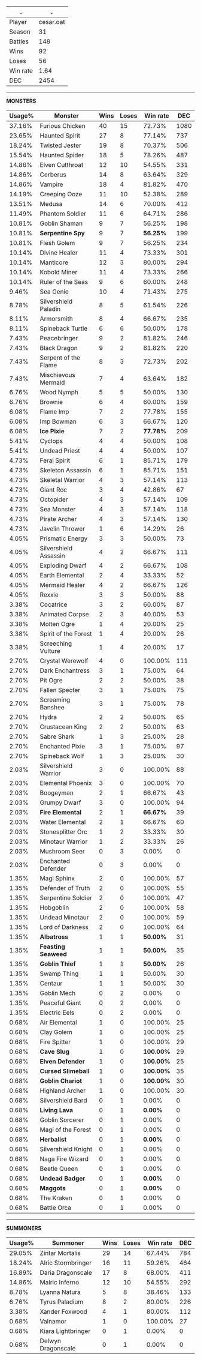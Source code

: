 .|.
|-|-
Player|cesar.oat
Season|31
Battles|148
Wins|92
Loses|56
Win rate|1.64
DEC|2454

---
**MONSTERS**

Usage%|Monster|Wins|Loses|Win rate|DEC|
-|-|-|-|-|-|
37.16%|Furious Chicken|40|15|72.73%|1080|
23.65%|Haunted Spirit|27|8|77.14%|737|
18.24%|Twisted Jester|19|8|70.37%|506|
15.54%|Haunted Spider|18|5|78.26%|487|
14.86%|Elven Cutthroat|12|10|54.55%|331|
14.86%|Cerberus|14|8|63.64%|329|
14.86%|Vampire|18|4|81.82%|470|
14.19%|Creeping Ooze|11|10|52.38%|289|
13.51%|Medusa|14|6|70.00%|412|
11.49%|Phantom Soldier|11|6|64.71%|286|
10.81%|Goblin Shaman|9|7|56.25%|198|
10.81%|**Serpentine Spy**|9|7|**56.25%**|199|
10.81%|Flesh Golem|9|7|56.25%|234|
10.14%|Divine Healer|11|4|73.33%|301|
10.14%|Manticore|12|3|80.00%|294|
10.14%|Kobold Miner|11|4|73.33%|266|
10.14%|Ruler of the Seas|9|6|60.00%|248|
9.46%|Sea Genie|10|4|71.43%|275|
8.78%|Silvershield Paladin|8|5|61.54%|226|
8.11%|Armorsmith|8|4|66.67%|235|
8.11%|Spineback Turtle|6|6|50.00%|178|
7.43%|Peacebringer|9|2|81.82%|246|
7.43%|Black Dragon|9|2|81.82%|220|
7.43%|Serpent of the Flame|8|3|72.73%|202|
7.43%|Mischievous Mermaid|7|4|63.64%|182|
6.76%|Wood Nymph|5|5|50.00%|130|
6.76%|Brownie|6|4|60.00%|159|
6.08%|Flame Imp|7|2|77.78%|155|
6.08%|Imp Bowman|6|3|66.67%|120|
6.08%|**Ice Pixie**|7|2|**77.78%**|209|
5.41%|Cyclops|4|4|50.00%|108|
5.41%|Undead Priest|4|4|50.00%|107|
4.73%|Feral Spirit|6|1|85.71%|179|
4.73%|Skeleton Assassin|6|1|85.71%|151|
4.73%|Skeletal Warrior|4|3|57.14%|113|
4.73%|Giant Roc|3|4|42.86%|67|
4.73%|Octopider|4|3|57.14%|109|
4.73%|Sea Monster|4|3|57.14%|118|
4.73%|Pirate Archer|4|3|57.14%|130|
4.73%|Javelin Thrower|1|6|14.29%|26|
4.05%|Prismatic Energy|3|3|50.00%|73|
4.05%|Silvershield Assassin|4|2|66.67%|111|
4.05%|Exploding Dwarf|4|2|66.67%|108|
4.05%|Earth Elemental|2|4|33.33%|52|
4.05%|Mermaid Healer|4|2|66.67%|126|
4.05%|Rexxie|3|3|50.00%|88|
3.38%|Cocatrice|3|2|60.00%|87|
3.38%|Animated Corpse|2|3|40.00%|53|
3.38%|Molten Ogre|1|4|20.00%|25|
3.38%|Spirit of the Forest|1|4|20.00%|26|
3.38%|Screeching Vulture|1|4|20.00%|17|
2.70%|Crystal Werewolf|4|0|100.00%|111|
2.70%|Dark Enchantress|3|1|75.00%|64|
2.70%|Pit Ogre|2|2|50.00%|38|
2.70%|Fallen Specter|3|1|75.00%|75|
2.70%|Screaming Banshee|3|1|75.00%|78|
2.70%|Hydra|2|2|50.00%|65|
2.70%|Crustacean King|2|2|50.00%|63|
2.70%|Sabre Shark|1|3|25.00%|28|
2.70%|Enchanted Pixie|3|1|75.00%|97|
2.70%|Spineback Wolf|1|3|25.00%|30|
2.03%|Silvershield Warrior|3|0|100.00%|88|
2.03%|Elemental Phoenix|3|0|100.00%|70|
2.03%|Boogeyman|2|1|66.67%|43|
2.03%|Grumpy Dwarf|3|0|100.00%|94|
2.03%|**Fire Elemental**|2|1|**66.67%**|39|
2.03%|Water Elemental|2|1|66.67%|60|
2.03%|Stonesplitter Orc|1|2|33.33%|30|
2.03%|Minotaur Warrior|1|2|33.33%|26|
2.03%|Mushroom Seer|0|3|0.00%|0|
2.03%|Enchanted Defender|0|3|0.00%|0|
1.35%|Magi Sphinx|2|0|100.00%|57|
1.35%|Defender of Truth|2|0|100.00%|55|
1.35%|Serpentine Soldier|2|0|100.00%|47|
1.35%|Hobgoblin|2|0|100.00%|58|
1.35%|Undead Minotaur|2|0|100.00%|59|
1.35%|Lord of Darkness|2|0|100.00%|64|
1.35%|**Albatross**|1|1|**50.00%**|31|
1.35%|**Feasting Seaweed**|1|1|**50.00%**|35|
1.35%|**Goblin Thief**|1|1|**50.00%**|26|
1.35%|Swamp Thing|1|1|50.00%|30|
1.35%|Centaur|1|1|50.00%|30|
1.35%|Goblin Mech|0|2|0.00%|0|
1.35%|Peaceful Giant|0|2|0.00%|0|
1.35%|Electric Eels|0|2|0.00%|0|
0.68%|Air Elemental|1|0|100.00%|25|
0.68%|Clay Golem|1|0|100.00%|25|
0.68%|Fire Spitter|1|0|100.00%|29|
0.68%|**Cave Slug**|1|0|**100.00%**|29|
0.68%|**Elven Defender**|1|0|**100.00%**|25|
0.68%|**Cursed Slimeball**|1|0|**100.00%**|35|
0.68%|**Goblin Chariot**|1|0|**100.00%**|30|
0.68%|Highland Archer|1|0|100.00%|30|
0.68%|Silvershield Bard|0|1|0.00%|0|
0.68%|**Living Lava**|0|1|**0.00%**|0|
0.68%|Goblin Sorcerer|0|1|0.00%|0|
0.68%|Magi of the Forest|0|1|0.00%|0|
0.68%|**Herbalist**|0|1|**0.00%**|0|
0.68%|Silvershield Knight|0|1|0.00%|0|
0.68%|Naga Fire Wizard|0|1|0.00%|0|
0.68%|Beetle Queen|0|1|0.00%|0|
0.68%|**Undead Badger**|0|1|**0.00%**|0|
0.68%|**Maggots**|0|1|**0.00%**|0|
0.68%|The Kraken|0|1|0.00%|0|
0.68%|Battle Orca|0|1|0.00%|0|

---
**SUMMONERS**

Usage%|Summoner|Wins|Loses|Win rate|DEC|
-|-|-|-|-|-|
29.05%|Zintar Mortalis|29|14|67.44%|784|
18.24%|Alric Stormbringer|16|11|59.26%|464|
16.89%|Daria Dragonscale|17|8|68.00%|411|
14.86%|Malric Inferno|12|10|54.55%|292|
8.78%|Lyanna Natura|5|8|38.46%|133|
6.76%|Tyrus Paladium|8|2|80.00%|226|
3.38%|Xander Foxwood|4|1|80.00%|112|
0.68%|Valnamor|1|0|100.00%|27|
0.68%|Kiara Lightbringer|0|1|0.00%|0|
0.68%|Delwyn Dragonscale|0|1|0.00%|0|
